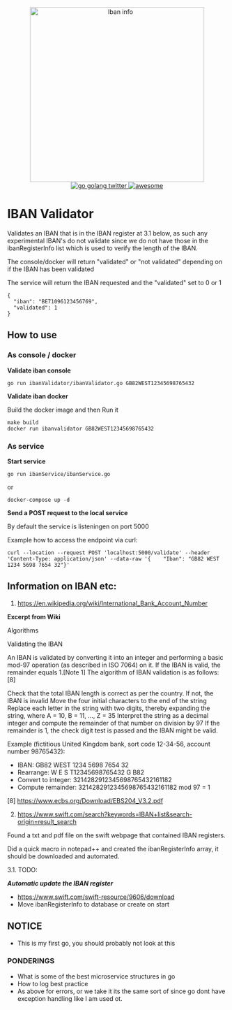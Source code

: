 <div align="center">
  <img src="https://raw.githubusercontent.com/MLenngren/iban-validator/main/ibaninfo.jpg" alt="Iban info" width="400" />
</div>

<div align="center">
  <a href="https://twitter.com/golang">
    <img src="https://badgen.net/twitter/follow/golang" alt="go golang twitter" />
  </a>
  <a href="#">
    <img src="https://camo.githubusercontent.com/abb97269de2982c379cbc128bba93ba724d8822bfbe082737772bd4feb59cb54/68747470733a2f2f63646e2e7261776769742e636f6d2f73696e647265736f726875732f617765736f6d652f643733303566333864323966656437386661383536353265336136336531353464643865383832392f6d656469612f62616467652e737667" alt="awesome" />
  </a>
</div>


# IBAN Validator
Validates an IBAN that is in the IBAN register at 3.1 below, as such any experimental IBAN's do not validate since we do not have those in the ibanRegisterInfo list which is used to verify the length of the IBAN.

The console/docker will return "validated" or "not validated" depending on if the IBAN has been validated

The service will return the IBAN requested and the "validated" set to 0 or 1

    {
      "iban": "BE71096123456769",
      "validated": 1
    }

## How to use

### As console / docker
**Validate iban console**

    go run ibanValidator/ibanValidator.go GB82WEST12345698765432

**Validate iban docker**

Build the docker image and then Run it

    make build
    docker run ibanvalidator GB82WEST12345698765432

### As service
**Start service**

    go run ibanService/ibanService.go

or

    docker-compose up -d

**Send a POST request to the local service**

By default the service is listeningen on port 5000

Example how to access the endpoint via curl:

    curl --location --request POST 'localhost:5000/validate' --header 'Content-Type: application/json' --data-raw '{    "Iban": "GB82 WEST 1234 5698 7654 32"}'



## Information on IBAN etc:

1. https://en.wikipedia.org/wiki/International_Bank_Account_Number

**Excerpt from Wiki**

Algorithms

Validating the IBAN

An IBAN is validated by converting it into an integer and performing a basic mod-97 operation (as described in ISO 7064) on it. If the IBAN is valid, the remainder equals 1.[Note 1] The algorithm of IBAN validation is as follows:[8]

Check that the total IBAN length is correct as per the country. If not, the IBAN is invalid
Move the four initial characters to the end of the string
Replace each letter in the string with two digits, thereby expanding the string, where A = 10, B = 11, ..., Z = 35
Interpret the string as a decimal integer and compute the remainder of that number on division by 97
If the remainder is 1, the check digit test is passed and the IBAN might be valid.

Example (fictitious United Kingdom bank, sort code 12-34-56, account number 98765432):

- IBAN:		GB82 WEST 1234 5698 7654 32	
- Rearrange:		W E S T12345698765432 G B82	
- Convert to integer:		3214282912345698765432161182	
- Compute remainder:		3214282912345698765432161182	mod 97 = 1

[8] https://www.ecbs.org/Download/EBS204_V3.2.pdf

2. https://www.swift.com/search?keywords=IBAN+list&search-origin=result_search

Found a txt and pdf file on the swift webpage that contained IBAN registers. 

Did a quick macro in notepad++ and created the ibanRegisterInfo array, it should be downloaded and automated.

3.1. TODO:  

***Automatic update the IBAN register***
- https://www.swift.com/swift-resource/9606/download
- Move ibanRegisterInfo to database or create on start


## NOTICE

- This is my first go, you should probably not look at this

### PONDERINGS

- What is some of the best microservice structures in go
- How to log best practice
- As above for errors, or we take it its the same sort of since go dont have exception handling like I am used ot.

